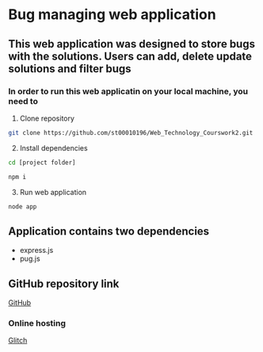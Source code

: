# Bug managing web application

## This web application was designed to store bugs with the solutions. Users can add, delete update solutions and filter bugs

### In order to run this web applicatin on your local machine, you need to

1. Clone repository

```bash
git clone https://github.com/st00010196/Web_Technology_Courswork2.git
```

2. Install dependencies

```bash
cd [project folder]
```

```bash
npm i
```

3. Run web application

```bash
node app
```

## Application contains two dependencies

- express.js
- pug.js

## GitHub repository link

[GitHub](https://github.com/st00010196/Web_Technology_Courswork2)

### Online hosting

[Glitch]()
